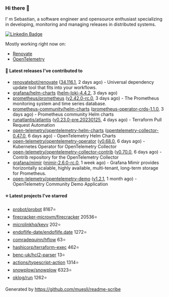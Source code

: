 ### Hi there 👋

I’ m Sebastian, a software engineer and opensource enthusiast specializing in developing, monitoring and managing releases in distributed systems.

[![Linkedin Badge](https://img.shields.io/badge/-LinkedIn-blue?style=flat&logo=Linkedin&logoColor=white&link=https://www.linkedin.com/in/sebastian-poxhofer/)](https://www.linkedin.com/in/sebastian-poxhofer/)

Mostly working right now on:
- [Renovate](https://github.com/renovatebot/renovate)
- [OpenTelemetry](https://github.com/open-telemetry)



#### 🚀 Latest releases I've contributed to

- [renovatebot/renovate](https://github.com/renovatebot/renovate) ([34.116.1](https://github.com/renovatebot/renovate/releases/tag/34.116.1), 2 days ago) - Universal dependency update tool that fits into your workflows.
- [grafana/helm-charts](https://github.com/grafana/helm-charts) ([helm-loki-4.4.2](https://github.com/grafana/helm-charts/releases/tag/helm-loki-4.4.2), 3 days ago)
- [prometheus/prometheus](https://github.com/prometheus/prometheus) ([v2.42.0-rc.0](https://github.com/prometheus/prometheus/releases/tag/v2.42.0-rc.0), 3 days ago) - The Prometheus monitoring system and time series database.
- [prometheus-community/helm-charts](https://github.com/prometheus-community/helm-charts) ([prometheus-operator-crds-1.1.0](https://github.com/prometheus-community/helm-charts/releases/tag/prometheus-operator-crds-1.1.0), 3 days ago) - Prometheus community Helm charts
- [runatlantis/atlantis](https://github.com/runatlantis/atlantis) ([v0.23.0-pre.20230125](https://github.com/runatlantis/atlantis/releases/tag/v0.23.0-pre.20230125), 4 days ago) - Terraform Pull Request Automation
- [open-telemetry/opentelemetry-helm-charts](https://github.com/open-telemetry/opentelemetry-helm-charts) ([opentelemetry-collector-0.47.0](https://github.com/open-telemetry/opentelemetry-helm-charts/releases/tag/opentelemetry-collector-0.47.0), 6 days ago) - OpenTelemetry Helm Charts
- [open-telemetry/opentelemetry-operator](https://github.com/open-telemetry/opentelemetry-operator) ([v0.68.0](https://github.com/open-telemetry/opentelemetry-operator/releases/tag/v0.68.0), 6 days ago) - Kubernetes Operator for OpenTelemetry Collector
- [open-telemetry/opentelemetry-collector-contrib](https://github.com/open-telemetry/opentelemetry-collector-contrib) ([v0.70.0](https://github.com/open-telemetry/opentelemetry-collector-contrib/releases/tag/v0.70.0), 6 days ago) - Contrib repository for the OpenTelemetry Collector
- [grafana/mimir](https://github.com/grafana/mimir) ([mimir-2.6.0-rc.0](https://github.com/grafana/mimir/releases/tag/mimir-2.6.0-rc.0), 1 week ago) - Grafana Mimir provides horizontally scalable, highly available, multi-tenant, long-term storage for Prometheus.
- [open-telemetry/opentelemetry-demo](https://github.com/open-telemetry/opentelemetry-demo) ([v1.2.1](https://github.com/open-telemetry/opentelemetry-demo/releases/tag/v1.2.1), 1 month ago) - OpenTelemetry Community Demo Application

#### ⭐ Latest projects I've starred

- [probot/probot](https://github.com/probot/probot) 8167⭐
- [firecracker-microvm/firecracker](https://github.com/firecracker-microvm/firecracker) 20536⭐
- [microlinkhq/keyv](https://github.com/microlinkhq/keyv) 202⭐
- [endoflife-date/endoflife.date](https://github.com/endoflife-date/endoflife.date) 1272⭐
- [comradequinn/hflow](https://github.com/comradequinn/hflow) 63⭐
- [hashicorp/terraform-exec](https://github.com/hashicorp/terraform-exec) 462⭐
- [benc-uk/hcl2-parser](https://github.com/benc-uk/hcl2-parser) 13⭐
- [actions/typescript-action](https://github.com/actions/typescript-action) 1314⭐
- [snowplow/snowplow](https://github.com/snowplow/snowplow) 6323⭐
- [oklog/run](https://github.com/oklog/run) 1262⭐



Generated by https://github.com/muesli/readme-scribe
